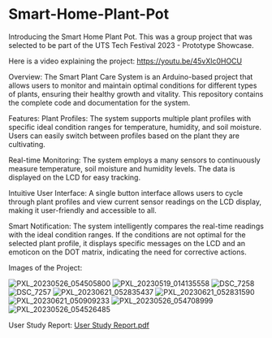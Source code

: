 # Smart-Home-Plant-Pot
Introducing the Smart Home Plant Pot. This was a group project that was selected to be part of the UTS Tech Festival 2023 - Prototype Showcase. 

Here is a video explaining the project:
https://youtu.be/45vXlc0HOCU


Overview:
The Smart Plant Care System is an Arduino-based project that allows users to monitor and maintain optimal conditions for different types of plants, ensuring their healthy growth and vitality. 
This repository contains the complete code and documentation for the system.

Features:
Plant Profiles: The system supports multiple plant profiles with specific ideal condition ranges for temperature, humidity, and soil moisture. 
Users can easily switch between profiles based on the plant they are cultivating.

Real-time Monitoring: The system employs a many sensors to continuously measure temperature, soil moisture and humidity levels. The data is displayed on the LCD for easy tracking.

Intuitive User Interface: A single button interface allows users to cycle through plant profiles and view current sensor readings on the LCD display, 
making it user-friendly and accessible to all.

Smart Notification: The system intelligently compares the real-time readings with the ideal condition ranges. If the conditions are not optimal for the selected plant profile, 
it displays specific messages on the LCD and an emoticon on the DOT matrix, indicating the need for corrective actions.


Images of the Project:

![PXL_20230526_054505800](https://github.com/ahmyk9/Smart-Home-Plant-Pot/assets/61839237/cf239011-36fe-4dc1-a977-18361b033163)
![PXL_20230519_014135558](https://github.com/ahmyk9/Smart-Home-Plant-Pot/assets/61839237/4ea719c4-48a2-417f-b1af-7d2f0cfe4bd7)
![DSC_7258](https://github.com/ahmyk9/Smart-Home-Plant-Pot/assets/61839237/2bd0a8f4-0f14-4522-b45c-9a47e4930e4c)
![DSC_7257](https://github.com/ahmyk9/Smart-Home-Plant-Pot/assets/61839237/4f336301-8ae6-46a6-97a9-de0627b4ac7b)
![PXL_20230621_052835437](https://github.com/ahmyk9/Smart-Home-Plant-Pot/assets/61839237/df964431-ffa8-482d-b9f8-ac81482a3435)
![PXL_20230621_052831590](https://github.com/ahmyk9/Smart-Home-Plant-Pot/assets/61839237/06c553b3-5048-4e9d-a285-1033cd91ec7b)
![PXL_20230621_050909233](https://github.com/ahmyk9/Smart-Home-Plant-Pot/assets/61839237/0f9e600b-876a-480e-aaf8-7ee3af537639)
![PXL_20230526_054708999](https://github.com/ahmyk9/Smart-Home-Plant-Pot/assets/61839237/006357d0-0e6a-4327-b046-5aa9d8a3fd6d)
![PXL_20230526_054526485](https://github.com/ahmyk9/Smart-Home-Plant-Pot/assets/61839237/9d108c6a-389a-4998-9911-4c2e76a2863f)

User Study Report:
[User Study Report.pdf](https://github.com/ahmyk9/Smart-Home-Plant-Pot/files/12178919/User.Study.Report.pdf)

